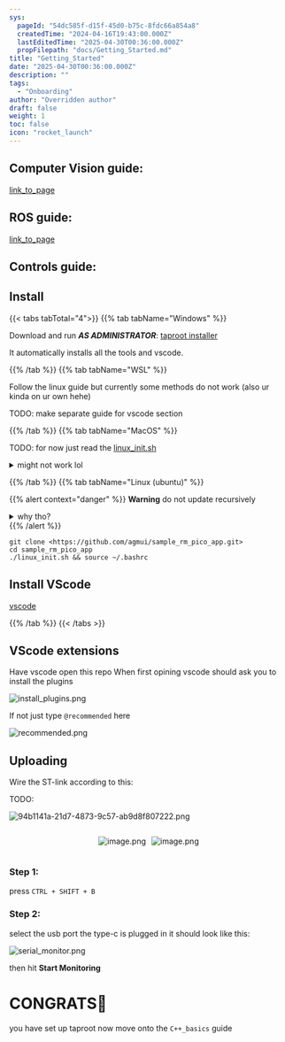 ```yaml
---
sys:
  pageId: "54dc585f-d15f-45d0-b75c-8fdc66a854a8"
  createdTime: "2024-04-16T19:43:00.000Z"
  lastEditedTime: "2025-04-30T00:36:00.000Z"
  propFilepath: "docs/Getting_Started.md"
title: "Getting_Started"
date: "2025-04-30T00:36:00.000Z"
description: ""
tags:
  - "Onboarding"
author: "Overridden author"
draft: false
weight: 1
toc: false
icon: "rocket_launch"
---
```


## Computer Vision guide:

[link_to_page](86d45bc0-388b-4d26-8848-44f255f73d0e)

## ROS guide:

[link_to_page](3c76c1de-ec8f-46d6-8b0a-294005edc2d5)

## Controls guide:

## Install

{{< tabs tabTotal="4">}}
{{% tab tabName="Windows" %}}

Download and run _**AS ADMINISTRATOR**_: [taproot installer](https://github.com/Thornbots/TeachingFreshies/releases/tag/1.0)

It automatically installs all the tools and vscode.

{{% /tab %}}
{{% tab tabName="WSL" %}}

Follow the linux guide but currently some methods do not work (also ur kinda on ur own hehe)

TODO: make separate guide for vscode section

{{% /tab %}}
{{% tab tabName="MacOS" %}}

TODO: for now just read the [linux_init.sh](https://github.com/agmui/sample_rm_pico_app/blob/main/linux_init.sh)

<details>
<summary>might not work lol</summary>

`brew install libusb pkg-config`

Next install: [vscode](https://code.visualstudio.com/Download)

</details>

{{% /tab %}}
{{% tab tabName="Linux (ubuntu)" %}}

{{% alert context="danger" %}}
**Warning** do not update recursively
<details>
<summary>why tho?</summary>
There are some submodules that may go on for a while (like tinyusb) and I highly
recommend you don't need to get them.
If you want to see what submodules I update just look in `linux_init.sh`
</details>
{{% /alert %}}

```shell
git clone <https://github.com/agmui/sample_rm_pico_app.git>
cd sample_rm_pico_app
./linux_init.sh && source ~/.bashrc
```

## Install VScode

[vscode](https://code.visualstudio.com/Download)

{{% /tab %}}
{{< /tabs >}}

## VScode extensions

Have vscode open this repo
When first opining vscode should ask you to install the plugins

![install_plugins.png](https://prod-files-secure.s3.us-west-2.amazonaws.com/d518164a-d88e-44d1-a4ee-3adb3bd8bce0/89bd30f0-1825-4e77-867b-0a41ce370880/install_plugins.png?X-Amz-Algorithm=AWS4-HMAC-SHA256&X-Amz-Content-Sha256=UNSIGNED-PAYLOAD&X-Amz-Credential=ASIAZI2LB4662AOFNQD3%2F20250617%2Fus-west-2%2Fs3%2Faws4_request&X-Amz-Date=20250617T161046Z&X-Amz-Expires=3600&X-Amz-Security-Token=IQoJb3JpZ2luX2VjEIz%2F%2F%2F%2F%2F%2F%2F%2F%2F%2FwEaCXVzLXdlc3QtMiJGMEQCIFMHTeHpHa%2FJSQ%2BJo%2Bq5ZgPng4J%2FVu7pEd30Rb5PgG4lAiASTv8LWE3LaiKX7ChiAdGR67UWNMMMZqRWER8aO8oQ9Cr%2FAwh1EAAaDDYzNzQyMzE4MzgwNSIMAFSSaVfQDNS9Hwf5KtwDxN6uuJur%2BaqLrX8pdLzPuICKsr3TgcIekoIjoOVkHWquOKof7%2BiIC7G0WPUf9lAqgYtVmnoApijnmXzzt%2BbVbLqrhVuib0jH6plNOcB4lt9nEIYFboMnIdDgEzb6jqU7jmDF9RqQ3l%2FlIBX2C%2BkdKAPSFFEXWzLaVmCsx%2BJ%2BjpQPlMAUQyUYv1yJGeG3XzGj0u7HS%2BlFEMtP1J1Nx5j78lgYw3R%2F5sSM068srQSMmXcLTnLDF97SBvPfC%2FgMYn9Z92AqWvAOvMWT82dlmcdqwGxdRnRr2Bs1SdqYBhEmoAmd5WTT1yQGO%2BbEG0WAod01ZTe1hko6ULpU3CTxvWVKZeucLXFc1Dhm2uBqGOObMfU2A0rJVHgOV0%2FjKsnbNGO8DVV6ojbLQ5%2FfxIWDBcTXHvrFOGM7igZPesD6sfUwI5bJz%2FT%2F%2BEfnd%2Fpsw0ImeXZnpcsvvoftD4BcQmpXI32w%2BKVl4n6%2Fdbvxdq04IhokTntMVl2U7n8i0cREtse1ifsB29l%2BGIL7oMGZiwY9gTf1FhcLUl1Rs3n73fTiBChEpa4db6Nha68lb2rsRUAZK%2Ftvbm9th0K%2FrkMsG27EKkHWO0xKxi0kOL3mLAozeBpgh6bmmK0JOlTZROnLkXkw7qbFwgY6pgHkRu0str%2FkyWRYm%2BMCvYHWEIm6YXUD9I1Ih5OnuYLk3ynVCJD4aIwxARFrCUglVww1x0GhwOm3UypuvF0hyp%2FXxLNPAx5Ixck020Ll8ST0I6ic2L450ql9gB9e5y3ZwCC1Vz8uXDIRIK4WgQwnY%2BYVAaMPGkdT2E8eb6agA0RRRXdec%2FnMTQx9AobKsjr6GXLV%2B2xYEe7Qrgb6Iz6s5mN%2Bc8HCo5vK&X-Amz-Signature=044874db9ba395f2acbd625ca6c1cf9a4ef072ff706a31707716354a47c07df2&X-Amz-SignedHeaders=host&x-amz-checksum-mode=ENABLED&x-id=GetObject)

If not just type `@recommended` here  

![recommended.png](https://prod-files-secure.s3.us-west-2.amazonaws.com/d518164a-d88e-44d1-a4ee-3adb3bd8bce0/61e661e9-5d85-4dfc-be0d-8d2097a5e793/recommended.png?X-Amz-Algorithm=AWS4-HMAC-SHA256&X-Amz-Content-Sha256=UNSIGNED-PAYLOAD&X-Amz-Credential=ASIAZI2LB4662AOFNQD3%2F20250617%2Fus-west-2%2Fs3%2Faws4_request&X-Amz-Date=20250617T161046Z&X-Amz-Expires=3600&X-Amz-Security-Token=IQoJb3JpZ2luX2VjEIz%2F%2F%2F%2F%2F%2F%2F%2F%2F%2FwEaCXVzLXdlc3QtMiJGMEQCIFMHTeHpHa%2FJSQ%2BJo%2Bq5ZgPng4J%2FVu7pEd30Rb5PgG4lAiASTv8LWE3LaiKX7ChiAdGR67UWNMMMZqRWER8aO8oQ9Cr%2FAwh1EAAaDDYzNzQyMzE4MzgwNSIMAFSSaVfQDNS9Hwf5KtwDxN6uuJur%2BaqLrX8pdLzPuICKsr3TgcIekoIjoOVkHWquOKof7%2BiIC7G0WPUf9lAqgYtVmnoApijnmXzzt%2BbVbLqrhVuib0jH6plNOcB4lt9nEIYFboMnIdDgEzb6jqU7jmDF9RqQ3l%2FlIBX2C%2BkdKAPSFFEXWzLaVmCsx%2BJ%2BjpQPlMAUQyUYv1yJGeG3XzGj0u7HS%2BlFEMtP1J1Nx5j78lgYw3R%2F5sSM068srQSMmXcLTnLDF97SBvPfC%2FgMYn9Z92AqWvAOvMWT82dlmcdqwGxdRnRr2Bs1SdqYBhEmoAmd5WTT1yQGO%2BbEG0WAod01ZTe1hko6ULpU3CTxvWVKZeucLXFc1Dhm2uBqGOObMfU2A0rJVHgOV0%2FjKsnbNGO8DVV6ojbLQ5%2FfxIWDBcTXHvrFOGM7igZPesD6sfUwI5bJz%2FT%2F%2BEfnd%2Fpsw0ImeXZnpcsvvoftD4BcQmpXI32w%2BKVl4n6%2Fdbvxdq04IhokTntMVl2U7n8i0cREtse1ifsB29l%2BGIL7oMGZiwY9gTf1FhcLUl1Rs3n73fTiBChEpa4db6Nha68lb2rsRUAZK%2Ftvbm9th0K%2FrkMsG27EKkHWO0xKxi0kOL3mLAozeBpgh6bmmK0JOlTZROnLkXkw7qbFwgY6pgHkRu0str%2FkyWRYm%2BMCvYHWEIm6YXUD9I1Ih5OnuYLk3ynVCJD4aIwxARFrCUglVww1x0GhwOm3UypuvF0hyp%2FXxLNPAx5Ixck020Ll8ST0I6ic2L450ql9gB9e5y3ZwCC1Vz8uXDIRIK4WgQwnY%2BYVAaMPGkdT2E8eb6agA0RRRXdec%2FnMTQx9AobKsjr6GXLV%2B2xYEe7Qrgb6Iz6s5mN%2Bc8HCo5vK&X-Amz-Signature=0dc6f6e9c3d254bbb942ca1bfd93272be1c10d47cbbc33bb727174f510196c28&X-Amz-SignedHeaders=host&x-amz-checksum-mode=ENABLED&x-id=GetObject)

## Uploading

Wire the ST-link according to this:

TODO:

![94b1141a-21d7-4873-9c57-ab9d8f807222.png](https://prod-files-secure.s3.us-west-2.amazonaws.com/d518164a-d88e-44d1-a4ee-3adb3bd8bce0/e5fad17d-ab82-4300-9f4c-505ab4b1202c/94b1141a-21d7-4873-9c57-ab9d8f807222.png?X-Amz-Algorithm=AWS4-HMAC-SHA256&X-Amz-Content-Sha256=UNSIGNED-PAYLOAD&X-Amz-Credential=ASIAZI2LB4662AOFNQD3%2F20250617%2Fus-west-2%2Fs3%2Faws4_request&X-Amz-Date=20250617T161046Z&X-Amz-Expires=3600&X-Amz-Security-Token=IQoJb3JpZ2luX2VjEIz%2F%2F%2F%2F%2F%2F%2F%2F%2F%2FwEaCXVzLXdlc3QtMiJGMEQCIFMHTeHpHa%2FJSQ%2BJo%2Bq5ZgPng4J%2FVu7pEd30Rb5PgG4lAiASTv8LWE3LaiKX7ChiAdGR67UWNMMMZqRWER8aO8oQ9Cr%2FAwh1EAAaDDYzNzQyMzE4MzgwNSIMAFSSaVfQDNS9Hwf5KtwDxN6uuJur%2BaqLrX8pdLzPuICKsr3TgcIekoIjoOVkHWquOKof7%2BiIC7G0WPUf9lAqgYtVmnoApijnmXzzt%2BbVbLqrhVuib0jH6plNOcB4lt9nEIYFboMnIdDgEzb6jqU7jmDF9RqQ3l%2FlIBX2C%2BkdKAPSFFEXWzLaVmCsx%2BJ%2BjpQPlMAUQyUYv1yJGeG3XzGj0u7HS%2BlFEMtP1J1Nx5j78lgYw3R%2F5sSM068srQSMmXcLTnLDF97SBvPfC%2FgMYn9Z92AqWvAOvMWT82dlmcdqwGxdRnRr2Bs1SdqYBhEmoAmd5WTT1yQGO%2BbEG0WAod01ZTe1hko6ULpU3CTxvWVKZeucLXFc1Dhm2uBqGOObMfU2A0rJVHgOV0%2FjKsnbNGO8DVV6ojbLQ5%2FfxIWDBcTXHvrFOGM7igZPesD6sfUwI5bJz%2FT%2F%2BEfnd%2Fpsw0ImeXZnpcsvvoftD4BcQmpXI32w%2BKVl4n6%2Fdbvxdq04IhokTntMVl2U7n8i0cREtse1ifsB29l%2BGIL7oMGZiwY9gTf1FhcLUl1Rs3n73fTiBChEpa4db6Nha68lb2rsRUAZK%2Ftvbm9th0K%2FrkMsG27EKkHWO0xKxi0kOL3mLAozeBpgh6bmmK0JOlTZROnLkXkw7qbFwgY6pgHkRu0str%2FkyWRYm%2BMCvYHWEIm6YXUD9I1Ih5OnuYLk3ynVCJD4aIwxARFrCUglVww1x0GhwOm3UypuvF0hyp%2FXxLNPAx5Ixck020Ll8ST0I6ic2L450ql9gB9e5y3ZwCC1Vz8uXDIRIK4WgQwnY%2BYVAaMPGkdT2E8eb6agA0RRRXdec%2FnMTQx9AobKsjr6GXLV%2B2xYEe7Qrgb6Iz6s5mN%2Bc8HCo5vK&X-Amz-Signature=a4371f75e7353f093de0721d6eb042a8a5d96c9b5c0e92079f944df2bfed8de6&X-Amz-SignedHeaders=host&x-amz-checksum-mode=ENABLED&x-id=GetObject)

<div style="display: flex;flex-direction: row; column-gap:10px; max-width: 630px;justify-content: center;">
<div>

![image.png](https://prod-files-secure.s3.us-west-2.amazonaws.com/d518164a-d88e-44d1-a4ee-3adb3bd8bce0/210ecb78-1116-4d7b-b9b7-2292f66fa2c2/image.png?X-Amz-Algorithm=AWS4-HMAC-SHA256&X-Amz-Content-Sha256=UNSIGNED-PAYLOAD&X-Amz-Credential=ASIAZI2LB466USYX4REQ%2F20250617%2Fus-west-2%2Fs3%2Faws4_request&X-Amz-Date=20250617T161050Z&X-Amz-Expires=3600&X-Amz-Security-Token=IQoJb3JpZ2luX2VjEIz%2F%2F%2F%2F%2F%2F%2F%2F%2F%2FwEaCXVzLXdlc3QtMiJIMEYCIQC%2BkrgxkcJlPdNqbqajvvfuC8skfBHB9qM9N7gSwwmXXgIhANdfk%2BmlgSRJrgq8jAom9oVWLEdIjsSr8TUwTO%2BQQNZ%2FKv8DCHUQABoMNjM3NDIzMTgzODA1IgyQ1TcusLLCbH9ZvGgq3AOS8ZE9SJHoaXr9j%2FX6NMWB6LZ0owda4SBbO9RcrwwjCTQl5gw%2BZigMzymCkDf26fRShcPKY%2FvoR4pXHlmVQGeKRztmFwgOfWT1KQIBTMBn07vcztXDKxe5rfHsi8NC1GiUfVA3i8FqL5O7L4KG2LI0nc7GREA8e5BisGE2mNli07dFsQvnDt2L5jZ%2Bqv0bJIBT%2F5GZvKJCmaT%2Fa35Sf5xGZzeA%2F8MAgUFumC0ZVhgMnfnSzLbXmHyKfLgQbOLqDaMZoTnW21bwpzoBFois1EcT%2FlgGuXaadVDNQkZ9jrhhHSh708wGAjd5fw88w05RnBKVkWGFVGo1EGsjVqpeztAn9SDiWaJ088MKb35E09e73VMjaNS%2FTPFfj7NM6IkfkqPCAPiijurXr%2BdvnBvq4pYvEYs3gAmjC4oWuKSjnimzy7jB2JBMILbm4WH3%2F3mCTxxU8AA3vhZaoXUlOPFDVO0lOAip9WJKlVuF5HdZBacxhLHu7VCmOuXY6mNlP1eAjnIQelzCiiRK6vgWdxVNJpwbTQ2vZjc16duHY27r09CfN50ONKbIZxddcONVZOBRJK3SILLU%2BgKmnUtE8O9SSBZMjccyow8JTQgDevkPt3XLEWncbQRg1g1Xo7L%2FKDCgp8XCBjqkAQuIVhMfVMmS7EZREDE0ykdIKEMCnrmpbPy84y%2BsS4VfIw7lbXJTqSpr0XMbr7FYNz2Nop4cWDPVLNGql4xz9DWw3ykHBjz4rXsVFO1ROuQekaFC%2BNfEDHWdhrlQLieFRhjQWYcd%2FYG0mMqiNh%2FKHPHjn0nvIV6HnEfnzra2SunDwwaON3oJUzTkQSth2Ii4CIEbDwJsIt1fPWaOvorlN0rbNiQF&X-Amz-Signature=ebc2532679b7b37b8c9d42cb30dd1af40d9a5ef636599813b8745b5333e7a67e&X-Amz-SignedHeaders=host&x-amz-checksum-mode=ENABLED&x-id=GetObject)

</div>
<div>

![image.png](https://prod-files-secure.s3.us-west-2.amazonaws.com/d518164a-d88e-44d1-a4ee-3adb3bd8bce0/33a0fd0f-8ca6-4a86-8e09-26e95ded1fff/image.png?X-Amz-Algorithm=AWS4-HMAC-SHA256&X-Amz-Content-Sha256=UNSIGNED-PAYLOAD&X-Amz-Credential=ASIAZI2LB466ZXLLABYH%2F20250617%2Fus-west-2%2Fs3%2Faws4_request&X-Amz-Date=20250617T161050Z&X-Amz-Expires=3600&X-Amz-Security-Token=IQoJb3JpZ2luX2VjEIz%2F%2F%2F%2F%2F%2F%2F%2F%2F%2FwEaCXVzLXdlc3QtMiJHMEUCIAQA8Nr9o%2F2nr1C4Orki5AsF53SIbryS3%2BsECmZ1txo7AiEA0kcAkk%2BQYDQiqJeL33Lz6cNI0r9pbRGpncn7d5VLM1Qq%2FwMIdRAAGgw2Mzc0MjMxODM4MDUiDBOhMjzxH6puucfBnircA6WJ0Bw90N%2F81GTegO%2B4oqJqy8MH6r89eSn9gRdeZaoUMktvoXzohEmtWdAat2LoXqKxqCboUoZC%2F3r9zP%2FBMbCTkMniNAAFDvqHtNkhK72Nklk3g9hO5slC1o7PAuT2BzDwHtOZdKlA%2BIGOPSKO%2F2g1xaKEqUydHZwXrTBSiMubRzhOM%2FNyvjKyqzlpYBivbqJK1yleQC46vG1HnxAivP1yeQ82fZSBo%2B0UA7uls80sq4gxryA15S3H9KtCNpIKn7HH0qJLEcrhA7mGgSSWPdcnfgQFoaqVMkRrDVtfZ3nB94ImbqR934%2BuC7pOk9bYhsISSOMRb115HYTgyGVSpoGh8UpHaMIZMkCzYQv4Rlp%2B6vXrWq1DLk1SwyMGUnZJ52sBPkqJ1M5bSUFwQk5lqF2QswrFPbO7A%2FcdFDBTDL44tsizEOiD32%2BVtHi1TZnLlB28stouXWuQREwHYAkUGe4MA4R0KwQYlVoaDxSh1HDfatmMWyi%2BifNGYjCLnL5IU2YQp0fGNiZkQwYcdyQwqfFpxmYnlC1Pxqrujr6xtxEKiqy4U9dNwH%2F5YLvRiFBH7b0YaVmycPP1OKYSBgxC5vNj6JvsBcw2xWVlrSwauQZl5U%2B6L%2F1sN%2FnOd4HBMKSnxcIGOqUB2Mm8LBxWFKrBXGOkesg%2Fv9s3YlCvy3NqffP38v3J8oiToGEHZTAmQqQfdFD0lhrn1tRulVu6eX9rISbVW2Utxqdrnv60AbYy%2F6iY2OmvtdzGQcwkyvMkJFp3ZUZ2H7bhacGfl7Qu%2FRZjz8kYdIrwLjdG%2BJr2Axrklp2KXQ9m546Lct8A2UrqA68UxPEJZzxzSBRbAoZVO%2FPeBZlVyzRtXQznQ19b&X-Amz-Signature=ee5c7e08de506f729a82a0f4f371104ebdca7c6b53a845c8e225ebb702fac6f7&X-Amz-SignedHeaders=host&x-amz-checksum-mode=ENABLED&x-id=GetObject)

</div>
</div>

### Step 1:

press `CTRL + SHIFT + B`

### Step 2:

select the usb port the type-c is plugged in it should look like this:

![serial_monitor.png](https://prod-files-secure.s3.us-west-2.amazonaws.com/d518164a-d88e-44d1-a4ee-3adb3bd8bce0/f03f4774-05d4-4393-b6a0-d5efb6d315ab/serial_monitor.png?X-Amz-Algorithm=AWS4-HMAC-SHA256&X-Amz-Content-Sha256=UNSIGNED-PAYLOAD&X-Amz-Credential=ASIAZI2LB4662AOFNQD3%2F20250617%2Fus-west-2%2Fs3%2Faws4_request&X-Amz-Date=20250617T161046Z&X-Amz-Expires=3600&X-Amz-Security-Token=IQoJb3JpZ2luX2VjEIz%2F%2F%2F%2F%2F%2F%2F%2F%2F%2FwEaCXVzLXdlc3QtMiJGMEQCIFMHTeHpHa%2FJSQ%2BJo%2Bq5ZgPng4J%2FVu7pEd30Rb5PgG4lAiASTv8LWE3LaiKX7ChiAdGR67UWNMMMZqRWER8aO8oQ9Cr%2FAwh1EAAaDDYzNzQyMzE4MzgwNSIMAFSSaVfQDNS9Hwf5KtwDxN6uuJur%2BaqLrX8pdLzPuICKsr3TgcIekoIjoOVkHWquOKof7%2BiIC7G0WPUf9lAqgYtVmnoApijnmXzzt%2BbVbLqrhVuib0jH6plNOcB4lt9nEIYFboMnIdDgEzb6jqU7jmDF9RqQ3l%2FlIBX2C%2BkdKAPSFFEXWzLaVmCsx%2BJ%2BjpQPlMAUQyUYv1yJGeG3XzGj0u7HS%2BlFEMtP1J1Nx5j78lgYw3R%2F5sSM068srQSMmXcLTnLDF97SBvPfC%2FgMYn9Z92AqWvAOvMWT82dlmcdqwGxdRnRr2Bs1SdqYBhEmoAmd5WTT1yQGO%2BbEG0WAod01ZTe1hko6ULpU3CTxvWVKZeucLXFc1Dhm2uBqGOObMfU2A0rJVHgOV0%2FjKsnbNGO8DVV6ojbLQ5%2FfxIWDBcTXHvrFOGM7igZPesD6sfUwI5bJz%2FT%2F%2BEfnd%2Fpsw0ImeXZnpcsvvoftD4BcQmpXI32w%2BKVl4n6%2Fdbvxdq04IhokTntMVl2U7n8i0cREtse1ifsB29l%2BGIL7oMGZiwY9gTf1FhcLUl1Rs3n73fTiBChEpa4db6Nha68lb2rsRUAZK%2Ftvbm9th0K%2FrkMsG27EKkHWO0xKxi0kOL3mLAozeBpgh6bmmK0JOlTZROnLkXkw7qbFwgY6pgHkRu0str%2FkyWRYm%2BMCvYHWEIm6YXUD9I1Ih5OnuYLk3ynVCJD4aIwxARFrCUglVww1x0GhwOm3UypuvF0hyp%2FXxLNPAx5Ixck020Ll8ST0I6ic2L450ql9gB9e5y3ZwCC1Vz8uXDIRIK4WgQwnY%2BYVAaMPGkdT2E8eb6agA0RRRXdec%2FnMTQx9AobKsjr6GXLV%2B2xYEe7Qrgb6Iz6s5mN%2Bc8HCo5vK&X-Amz-Signature=3813183ab41154a642118d2c0ca9fc77f347cbfd277745e6cc1f59747d0d6947&X-Amz-SignedHeaders=host&x-amz-checksum-mode=ENABLED&x-id=GetObject)

then hit **Start Monitoring**

# CONGRATS🎉

you have set up taproot now move onto the `C++_basics` guide

